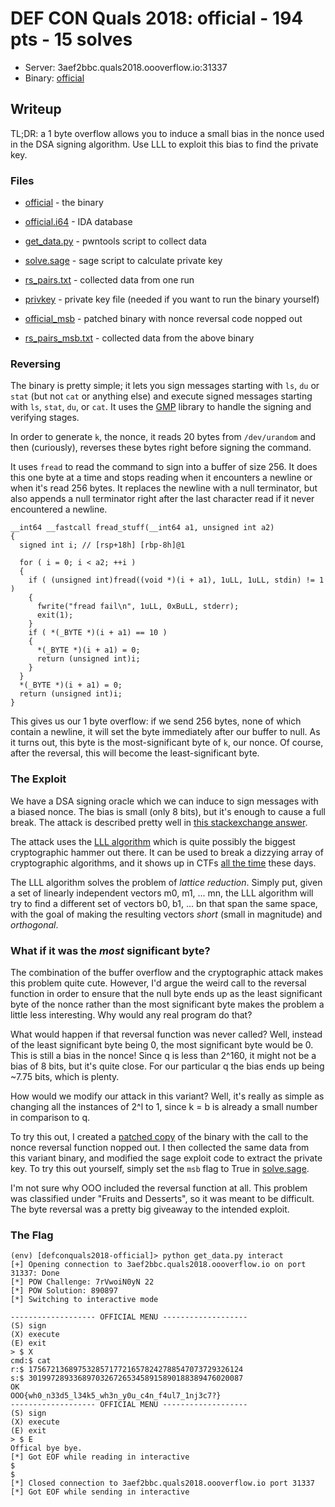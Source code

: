 # DEF CON Quals 2018: official - 194 pts - 15 solves

* Server: 3aef2bbc.quals2018.oooverflow.io:31337
* Binary: [official](official)

## Writeup

TL;DR: a 1 byte overflow allows you to induce a small bias in the nonce used in the DSA signing algorithm. Use LLL to exploit this bias to find the private key.

### Files

* [official](official) - the binary
* [official.i64](official.i64) - IDA database
* [get_data.py](get_data.py) - pwntools script to collect data
* [solve.sage](solve.sage) - sage script to calculate private key
* [rs_pairs.txt](rs_pairs.txt) - collected data from one run
* [privkey](privkey) - private key file (needed if you want to run the binary yourself)

* [official_msb](official_msb) - patched binary with nonce reversal code nopped out
* [rs_pairs_msb.txt](rs_pairs_msb.txt) - collected data from the above binary

### Reversing

The binary is pretty simple; it lets you sign messages starting with `ls`, `du` or `stat` (but not `cat` or anything else) and execute signed messages starting with `ls`, `stat`, `du`, or `cat`. It uses the [GMP](https://gmplib.org/) library to handle the signing and verifying stages.

In order to generate `k`, the nonce, it reads 20 bytes from `/dev/urandom` and then (curiously), reverses these bytes right before signing the command.

It uses `fread` to read the command to sign into a buffer of size 256. It does this one byte at a time and stops reading when it encounters a newline or when it's read 256 bytes. It replaces the newline with a null terminator, but also appends a null terminator right after the last character read if it never encountered a newline.

```
__int64 __fastcall fread_stuff(__int64 a1, unsigned int a2)
{
  signed int i; // [rsp+18h] [rbp-8h]@1

  for ( i = 0; i < a2; ++i )
  {
    if ( (unsigned int)fread((void *)(i + a1), 1uLL, 1uLL, stdin) != 1 )
    {
      fwrite("fread fail\n", 1uLL, 0xBuLL, stderr);
      exit(1);
    }
    if ( *(_BYTE *)(i + a1) == 10 )
    {
      *(_BYTE *)(i + a1) = 0;
      return (unsigned int)i;
    }
  }
  *(_BYTE *)(i + a1) = 0;
  return (unsigned int)i;
}
```

This gives us our 1 byte overflow: if we send 256 bytes, none of which contain a newline, it will set the byte immediately after our buffer to null. As it turns out, this byte is the most-significant byte of `k`, our nonce. Of course, after the reversal, this will become the least-significant byte.

### The Exploit

We have a DSA signing oracle which we can induce to sign messages with a biased nonce. The bias is small (only 8 bits), but it's enough to cause a full break. The attack is described pretty well in [this stackexchange answer](https://crypto.stackexchange.com/questions/44644/how-does-the-biased-k-attack-on-ecdsa-work).

The attack uses the [LLL algorithm](https://en.wikipedia.org/wiki/Lenstra%E2%80%93Lenstra%E2%80%93Lov%C3%A1sz_lattice_basis_reduction_algorithm) which is quite possibly the biggest cryptographic hammer out there. It can be used to break a dizzying array of cryptographic algorithms, and it shows up in CTFs [all the time](https://ctftime.org/writeups?tags=coppersmith&hidden-tags=LLL%2Ccoppersmith) these days.

The LLL algorithm solves the problem of *lattice reduction*. Simply put, given a set of linearly independent vectors m0, m1, ... mn, the LLL algorithm will try to find a different set of vectors b0, b1, ... bn that span the same space, with the goal of making the resulting vectors *short* (small in magnitude) and *orthogonal*.



### What if it was the *most* significant byte?

The combination of the buffer overflow and the cryptographic attack makes this problem quite cute. However, I'd argue the weird call to the reversal function in order to ensure that the null byte ends up as the least significant byte of the nonce rather than the most significant byte makes the problem a little less interesting. Why would any real program do that?

What would happen if that reversal function was never called? Well, instead of the least significant byte being 0, the most significant byte would be 0. This is still a bias in the nonce! Since q is less than 2^160, it might not be a bias of 8 bits, but it's quite close. For our particular q the bias ends up being ~7.75 bits, which is plenty.

How would we modify our attack in this variant? Well, it's really as simple as changing all the instances of 2^l to 1, since k = b is already a small number in comparison to q.

To try this out, I created a [patched copy](official_msb) of the binary with the call to the nonce reversal function nopped out. I then collected the same data from this variant binary, and modified the sage exploit code to extract the private key. To try this out yourself, simply set the `msb` flag to True in [solve.sage](solve.sage).

I'm not sure why OOO included the reversal function at all. This problem was classified under "Fruits and Desserts", so it was meant to be difficult. The byte reversal was a pretty big giveaway to the intended exploit.

### The Flag

```
(env) [defconquals2018-official]> python get_data.py interact
[+] Opening connection to 3aef2bbc.quals2018.oooverflow.io on port 31337: Done
[*] POW Challenge: 7rVwoiN0yN 22
[*] POW Solution: 890897
[*] Switching to interactive mode

------------------- OFFICIAL MENU -------------------
(S) sign
(X) execute
(E) exit
> $ X
cmd:$ cat
r:$ 175672136897532857177216578242788547073729326124
s:$ 301997289336897032672653458915890188389476020087
OK
OOO{wh0_n33d5_l34k5_wh3n_y0u_c4n_f4ul7_1nj3c7?}
------------------- OFFICIAL MENU -------------------
(S) sign
(X) execute
(E) exit
> $ E
Offical bye bye.
[*] Got EOF while reading in interactive
$
$
[*] Closed connection to 3aef2bbc.quals2018.oooverflow.io port 31337
[*] Got EOF while sending in interactive
```

